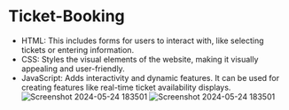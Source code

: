 # Ticket-Booking
- HTML: This includes forms for users to interact with, like selecting tickets or entering information.
- CSS: Styles the visual elements of the website, making it visually appealing and user-friendly.
- JavaScript: Adds interactivity and dynamic features. It can be used for creating features like real-time ticket availability displays.
![Screenshot 2024-05-24 183501](https://github.com/Punamkumari10/Ticket-Booking/assets/140148576/9c3b272e-18cf-4883-ae84-c728c3d395b8)
![Screenshot 2024-05-24 183501](https://github.com/Punamkumari10/Ticket-Booking/assets/140148576/9c3b272e-18cf-4883-ae84-c728c3d395b8)
